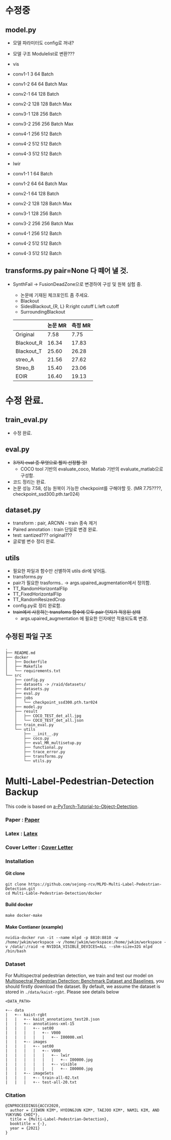 # 수정중


## model.py 
 - 모델 파라미터도 config로 꺼내?
 - 모델 구조 Modulelist로 변환??? 
 - vis
  - conv1-1 3 64 Batch
  - conv1-2 64 64 Batch Max

  - conv2-1 64 128 Batch
  - conv2-2 128 128 Batch Max

  - conv3-1 128 256 Batch
  - conv3-2 256 256 Batch Max

  - conv4-1 256 512 Batch
  - conv4-2 512 512 Batch
  - conv4-3 512 512 Batch

 - lwir
  - conv1-1 1 64 Batch
  - conv1-2 64 64 Batch Max

  - conv2-1 64 128 Batch
  - conv2-2 128 128 Batch Max

  - conv3-1 128 256 Batch
  - conv3-2 256 256 Batch Max

  - conv4-1 256 512 Batch
  - conv4-2 512 512 Batch
  - conv4-3 512 512 Batch

## transforms.py pair=None 다 떼어 낼 것.
- SynthFail -> FusionDeadZone으로 변경하여 구성 및 원복 실험 중.
  - 논문에 기재된 체크포인트 좀 주세요.
  - Blackout
  - SidesBlackout_{R, L} R:right cutoff L:left cutoff
  - SurroundingBlackout

  |         | 논문 MR | 측정 MR |
  |--------|--|--|
  |Original| 7.58  | 7.75 |
  |Blackout_R| 16.34 | 17.83 |
  |Blackout_T| 25.60 | 26.28 |
  |streo_A| 21.56 | 27.62 |
  |Streo_B| 15.40 | 23.06 |
  |EOIR| 16.40 | 19.13 |

# 수정 완료.
## train_eval.py
- 수정 완료.

## eval.py
- ~~3가지 eval 중 무엇으로 할지 선정할 것!~~
  - COCO tool 기반의 evaluate_coco, Matlab 기반의 evaluate_matlab으로 구성함.
- 코드 정리는 완료.
- 논문 성능 7.58, 성능 원복이 가능한 checkpoint를 구해야할 듯. (MR 7.75????, checkpoint_ssd300.pth.tar024) 

## dataset.py
- transform : pair, ARCNN - train 종속 제거
- Paired annotation : train 단일로 변경 완료.
- test: santized??? original???
- 글로벌 변수 정리 완료.

## utils
- 필요한 파일과 함수만 선별하여 utils dir에 넣어둠.
- transforms.py
 - pair가 필요한 trasforms.. -> args.upaired_augmentation에서 정의함.
  - TT_RandomHorizontalFlip
  - TT_FixedHorizontalFlip
  - TT_RandomResizedCrop
  - config.py로 정리 완료함.
  - ~~train에서 사용하는 transfoms 함수에 모두 pair 인자가 적용된 상태~~
    - args.upaired_augmentation 에 필요한 인자에만 적용되도록 변경.

## 수정된 파일 구조
```
.
├── README.md
├── docker
│   ├── Dockerfile
│   ├── Makefile
│   └── requirements.txt
└── src
    ├── config.py
    ├── datasets -> /raid/datasets/
    ├── datasets.py
    ├── eval.py
    ├── jobs
    │   └── checkpoint_ssd300.pth.tar024
    ├── model.py
    ├── result
    │   ├── COCO_TEST_det_all.jpg
    │   └── COCO_TEST_det_all.json
    ├── train_eval.py
    └── utils
        ├── __init__.py
        ├── coco.py
        ├── eval_MR_multisetup.py
        ├── functional.py
        ├── trace_error.py
        ├── transforms.py
        └── utils.py
```

# Multi-Label-Pedestrian-Detection Backup

This code is based on [a-PyTorch-Tutorial-to-Object-Detection](https://github.com/sgrvinod/a-PyTorch-Tutorial-to-Object-Detection). 


### Paper : [Paper](./MLPD/MLPD.pdf)
### Latex : [Latex](./MLPD/MLPD_Latex_Image_X.zip)
### Cover Letter : [Cover Letter](./MLPD/Cover_letter.pdf)


### Installation

#### Git clone

```
git clone https://github.com/sejong-rcv/MLPD-Multi-Label-Pedestrian-Detection.git
cd Multi-Lable-Pedestrian-Detection/docker
```

#### Build docker 

```
make docker-make
```

#### Make Contianer (example)

```
nvidia-docker run -it --name mlpd -p 8810:8810 -w /home/jwkim/workspace -v /home/jwkim/workspace:/home/jwkim/workspace -v /data/:/raid -e NVIDIA_VISIBLE_DEVICES=ALL --shm-size=32G mlpd /bin/bash
```

### Dataset

For Multispectral pedestrian detection, we train and test our model on [Multispectral Pedestrian Detection: Benchmark Dataset and Baselines](https://github.com/SoonminHwang/rgbt-ped-detection), you should firstly download the dataset. By default, we assume the dataset is stored in `./data/kaist-rgbt`. Please see details below

``` 
<DATA_PATH>

+-- data
|   +-- kaist-rgbt
|   |   +-- kaist_annotations_test20.json
|   |   +-- annotations-xml-15
|   |   |   +-- set00
|   |   |   |   +-- V000
|   |   |   |   |   +-- I00000.xml
|   |   +-- images
|   |   |   +-- set00
|   |   |   |   +-- V000
|   |   |   |   |   +-- lwir
|   |   |   |   |   |   +-- I00000.jpg
|   |   |   |   |   +-- visible
|   |   |   |   |   |   +-- I00000.jpg
|   |   +-- imageSets
|   |   |   +-- train-all-02.txt
|   |   |   +-- test-all-20.txt

```


### Citation

```
@INPROCEEDINGS{ACCV2020,
  author = {JIWON KIM*, HYEONGJUN KIM*, TAEJOO KIM*, NAMIL KIM, AND YUKYUNG CHOI*},
  title = {Multi-Label-Pedestrian-Detection},
  booktitle = {-},
  year = {2021}
}
```
